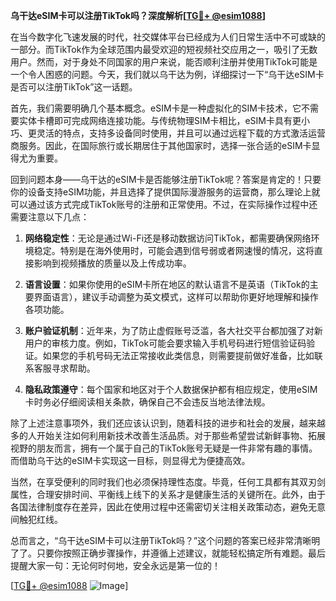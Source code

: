 **乌干达eSIM卡可以注册TikTok吗？深度解析[[TG💪+ @esim1088](https://t.me/s/esim1088)]**

在当今数字化飞速发展的时代，社交媒体平台已经成为人们日常生活中不可或缺的一部分。而TikTok作为全球范围内最受欢迎的短视频社交应用之一，吸引了无数用户。然而，对于身处不同国家的用户来说，能否顺利注册并使用TikTok可能是一个令人困惑的问题。今天，我们就以乌干达为例，详细探讨一下“乌干达eSIM卡是否可以注册TikTok”这一话题。

首先，我们需要明确几个基本概念。eSIM卡是一种虚拟化的SIM卡技术，它不需要实体卡槽即可完成网络连接功能。与传统物理SIM卡相比，eSIM卡具有更小巧、更灵活的特点，支持多设备同时使用，并且可以通过远程下载的方式激活运营商服务。因此，在国际旅行或长期居住于其他国家时，选择一张合适的eSIM卡显得尤为重要。

回到问题本身——乌干达的eSIM卡是否能够注册TikTok呢？答案是肯定的！只要你的设备支持eSIM功能，并且选择了提供国际漫游服务的运营商，那么理论上就可以通过该方式完成TikTok账号的注册和正常使用。不过，在实际操作过程中还需要注意以下几点：

1. **网络稳定性**：无论是通过Wi-Fi还是移动数据访问TikTok，都需要确保网络环境稳定。特别是在海外使用时，可能会遇到信号弱或者网速慢的情况，这将直接影响到视频播放的质量以及上传成功率。
   
2. **语言设置**：如果你使用的eSIM卡所在地区的默认语言不是英语（TikTok的主要界面语言），建议手动调整为英文模式，这样可以帮助你更好地理解和操作各项功能。
   
3. **账户验证机制**：近年来，为了防止虚假账号泛滥，各大社交平台都加强了对新用户的审核力度。例如，TikTok可能会要求输入手机号码进行短信验证码验证。如果您的手机号码无法正常接收此类信息，则需要提前做好准备，比如联系客服寻求帮助。
   
4. **隐私政策遵守**：每个国家和地区对于个人数据保护都有相应规定，使用eSIM卡时务必仔细阅读相关条款，确保自己不会违反当地法律法规。

除了上述注意事项外，我们还应该认识到，随着科技的进步和社会的发展，越来越多的人开始关注如何利用新技术改善生活品质。对于那些希望尝试新鲜事物、拓展视野的朋友而言，拥有一个属于自己的TikTok账号无疑是一件非常有趣的事情。而借助乌干达的eSIM卡实现这一目标，则显得尤为便捷高效。

当然，在享受便利的同时我们也必须保持理性态度。毕竟，任何工具都有其双刃剑属性，合理安排时间、平衡线上线下的关系才是健康生活的关键所在。此外，由于各国法律制度存在差异，因此在使用过程中还需密切关注相关政策动态，避免无意间触犯红线。

总而言之，“乌干达eSIM卡可以注册TikTok吗？”这个问题的答案已经非常清晰明了了。只要你按照正确步骤操作，并遵循上述建议，就能轻松搞定所有难题。最后提醒大家一句：无论何时何地，安全永远是第一位的！

[[TG💪+ @esim1088](https://t.me/s/esim1088) ![Image](https://i.postimg.cc/4NQfJmqS/Snipaste-2025-05-13-00-14-12.png)]